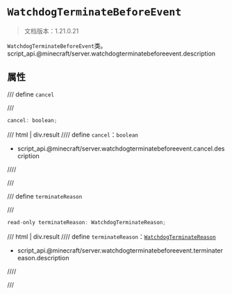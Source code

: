 # `WatchdogTerminateBeforeEvent`

> 文档版本：1.21.0.21

`WatchdogTerminateBeforeEvent`类。script_api.@minecraft/server.watchdogterminatebeforeevent.description

## 属性

/// define
`cancel`


///

```js
cancel: boolean;
```

/// html | div.result
//// define
`cancel`：`boolean`

- script_api.@minecraft/server.watchdogterminatebeforeevent.cancel.description


////

///


/// define
`terminateReason`


///

```js
read-only terminateReason: WatchdogTerminateReason;
```

/// html | div.result
//// define
`terminateReason`：[`WatchdogTerminateReason`](./watchdogterminatereason.md)

- script_api.@minecraft/server.watchdogterminatebeforeevent.terminatereason.description


////

///

